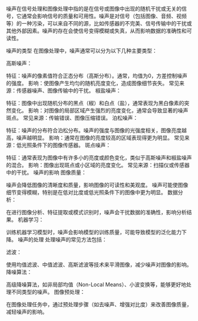 
噪声在信号处理和图像处理中指的是在信号或图像中出现的随机干扰或无关的信号，它通常会影响信号的质量和可用性。噪声是对信号（包括图像、音频、视频等）的一种污染，可以来自不同的源，比如传感器的不完美、信号传输中的干扰或其他外部因素。噪声的存在会使信号变得模糊或失真，从而影响数据的准确性和可读性。

噪声的类型
在图像处理中，噪声通常可以分为以下几种主要类型：

高斯噪声：

特征：噪声的像素值符合正态分布（高斯分布）。通常，均值为0，方差控制噪声的强度。
影响：使图像产生均匀的随机亮度变化，造成图像细节丧失。
常见来源：传感器噪声、图像传输中的干扰。
椒盐噪声：

特征：图像中出现随机分布的黑点（椒）和白点（盐），通常表现为黑白像素的突然变化。
影响：对图像的局部区域产生强烈的亮度变化，通常会导致显著的噪声斑点。
常见来源：传输错误、图像压缩错误。
泊松噪声：

特征：噪声的分布符合泊松分布。噪声的强度与图像的光强度相关，图像亮度越高，噪声越明显。
影响：通常在图像的亮度较高的区域表现得更为明显。
常见来源：低光照条件下的图像传感器。
斑点噪声：

特征：通常表现为图像中有许多小的亮度或颜色变化，类似于高斯噪声和椒盐噪声的混合。
影响：图像出现斑点或小区域的亮度变化。
常见来源：扫描仪或传感器中的干扰。
噪声的影响
图像质量：

噪声会降低图像的清晰度和质量，影响图像的可读性和美观度。
噪声可能使图像细节变得模糊，特别是在低对比度或低光照条件下的图像中更为明显。
数据分析：

在进行图像分析、特征提取或模式识别时，噪声会干扰数据的准确性，影响分析结果。
机器学习：

训练机器学习模型时，噪声会影响模型的训练质量，可能导致模型的泛化能力下降。
噪声的处理
处理噪声的常见方法包括：

滤波：

使用均值滤波、中值滤波、高斯滤波等技术来平滑图像，减少噪声对图像的影响。
降噪算法：

高级降噪算法，如非局部均值（Non-Local Means）、小波变换等，能够更好地处理不同类型的噪声。
图像预处理：

在图像处理任务中，通过预处理步骤（如去噪声、增强对比度）来改善图像质量，减轻噪声的影响。